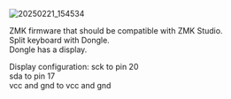![20250221_154534](https://github.com/user-attachments/assets/0850a692-3fcd-44b7-a864-f737b6b71859)

ZMK firmware that should be compatible with ZMK Studio.  
Split keyboard with Dongle.  
Dongle has a display.  
  
Display configuration:
sck to pin 20  
sda to pin 17     
vcc and gnd to vcc and gnd 
 
